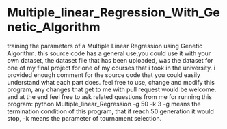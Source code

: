 # Multiple_linear_Regression_With_Genetic_Algorithm
training the parameters of a Multiple Linear Regression using Genetic Algorithm.
this source code has a general use,you could use it with your own dataset, the dataset file that has been uploaded, was the dataset for one of my final project for one of my courses that i took in the university.
i provided enough comment for the source code that you could easily understand what each part does.
feel free to use, change and modify this program, any changes that get to me with pull request would be welcome.
and at the end feel free to ask related questions from me
for running this program: python Multiple_linear_Regression -g 50 -k 3
-g means the termination condition of this program, that if reach 50 generation it would stop,
-k means the parameter of tournament selection.
